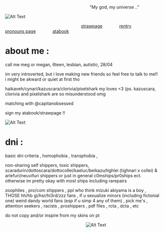 ‎ ‎ ‎‎ ‎ ‎ ‎ ‎‎‎ ‎ ‎‎ ‎ ‎‎ ‎ ‎‎ ‎ ‎ ‎ ‎‎ ‎ ‎ ‎ ‎‎‎ ‎ ‎‎ ‎ ‎‎ ‎ ‎‎ ‎ ‎ ‎ ‎‎ ‎ ‎ ‎ ‎‎‎ ‎ ‎‎ ‎ ‎‎ ‎ ‎‎ ‎ ‎ ‎ ‎‎ ‎ ‎ ‎ ‎‎‎ ‎ ‎‎ ‎ ‎‎ ‎ ‎‎ ‎ ‎ ‎ ‎‎ ‎ ‎ ‎ ‎‎‎ ‎ ‎‎ ‎ ‎‎ ‎ ‎ ‎ ‎ ‎ ‎‎ ‎  ‎‎ ‎ ‎ ‎ ‎‎‎ ‎ ‎‎ ‎ ‎ ‎‎ ‎ "My god, my universe .."

![Alt Text](https://scontent-dub4-1.xx.fbcdn.net/v/t1.15752-9/538387992_2288378304916592_1717573638847337445_n.jpg?_nc_cat=110&ccb=1-7&_nc_sid=0024fc&_nc_ohc=GPIG1E6LWvYQ7kNvwHp8qu1&_nc_oc=AdmAPkoNIfozd-_qtH-HQaawJQbW1xaYwafUweG-bB1uv5-ghdOAeSGybY2u88aHdpcTN3e2ZfjRKnNy2cl8HpiR&_nc_ad=z-m&_nc_cid=0&_nc_zt=23&_nc_ht=scontent-dub4-1.xx&oh=03_Q7cD3AFEjlQouj_kj6zIbykUtXsxs6D8xnjIkoJDAPp-vm45Ww&oe=68D5244E)

‎ ‎ ‎‎ ‎ ‎ ‎ ‎‎‎ ‎ ‎‎ ‎ ‎‎ ‎ ‎‎ ‎ ‎ ‎ ‎‎ ‎ ‎ ‎ ‎‎‎ ‎ ‎‎ ‎ ‎‎ ‎ ‎‎ ‎ ‎ ‎ ‎‎ ‎ ‎ ‎ ‎‎‎ ‎ ‎‎ ‎ ‎‎ ‎ ‎‎ ‎ ‎ ‎ ‎‎ ‎ ‎ ‎ ‎‎‎ ‎ ‎‎ ‎ ‎‎ ‎ ‎‎ ‎  ‎ ‎‎‎ ‎ ‎   ‎ ‎‎‎ ‎ ‎‎[strawpage](https://etherealbina.straw.page)‎ ‎ ‎‎ ‎ ‎ ‎ ‎‎‎ ‎ ‎‎ ‎ ‎‎ ‎ ‎‎ ‎ ‎[rentry](https://rentry.co/etherealbina)‎ ‎ ‎‎ ‎ ‎‎ ‎ ‎‎ ‎ ‎‎ ‎ ‎ ‎ ‎‎ ‎ ‎‎[pronouns page](https://en.pronouns.page/@oceance)‎ ‎ ‎‎ ‎ ‎ ‎ ‎‎‎ ‎ ‎‎ ‎ ‎‎ ‎ ‎‎ ‎ [atabook](https://oceance.atabook.org)‎

# about me :
call me meg or megan, 6teen, lesbian, autistic, 28/04

im very introverted, but i love making new friends so feel free to talk to me!! i might be akward or quiet at first tho

haikaveh/cynari/kazuscara/clorivia/pixelshark my loves <3 (ps. kazuscara, clorivia and pixelshark are so misunderstood omg

matching with @capitanobsessed

sign my atabook/strawpage !!

![Alt Text](https://scontent-dub4-1.xx.fbcdn.net/v/t1.15752-9/539767469_1289948819494052_7419465849632977366_n.jpg?_nc_cat=106&ccb=1-7&_nc_sid=0024fc&_nc_ohc=2MduC8bTsBkQ7kNvwEK_Kkt&_nc_oc=AdmWg-NdD5eSuWPDiH4OiH66corzdQddobNBwKzYHc2XEs9HFRHepbXKKWJxZyEXf_QIFI0Pt6hvc8urLg5JvO5n&_nc_ad=z-m&_nc_cid=0&_nc_zt=23&_nc_ht=scontent-dub4-1.xx&oh=03_Q7cD3AFTEF2GXuWnuDubn2EWJxb7y5cv0ei6vfanMoD-JyDnjQ&oe=68D552D3)

# dni :
basic dni criteria , homophobia , transphobia ,

non-sharing self shippers, toxic shippers, scaradurin/dottoscara/dottocollei/kaeluc/beikazu/tighlei (tighnari x collei) & arlefuri/neuvifuri shippers or just in general c0mships/pr0ships ect. otherwise im pretty okay with most ships including rarepairs

zoophiles , pro/com shippers , ppl who think mizuki akiyama is a boy ,
THOSE hh/hb gi/hsr/hi3rd/zzz fans , if u sexualize minors (including fictonial one)
weird dandy world fans (esp if u simp 4 any of them) , pick me's , attention seekers , racists , proshippers , pdf files , rcta , dcta , etc

do not copy and/or inspire from my skins on pt

  ‎ ‎ ‎‎ ‎ ‎ ‎ ‎‎‎ ‎ ‎‎ ‎ ‎‎ ‎ ‎‎ ‎ ‎ ‎ ‎‎ ‎ ‎ ‎ ‎‎‎ ‎ ‎‎ ‎ ‎‎ ‎ ‎‎ ‎ ‎ ‎ ‎‎ ‎ ‎ ‎ ‎‎‎ ‎ ‎‎ ‎ ‎‎ ‎ ‎‎ ‎ ‎ ‎ ‎‎ ‎ ‎ ‎ ‎‎‎ ‎ ‎‎ ‎ ‎‎‎‎ ‎  ‎ ‎‎‎ ‎ ‎‎ ‎ ‎‎ ‎ ‎‎  ‎ ‎‎‎ ‎ ‎ ‎‎ ‎![Alt Text](https://scontent-dub4-1.cdninstagram.com/v/t1.15752-9/538245937_666500756436824_5002076822313694_n.jpg?_nc_cat=104&ccb=1-7&_nc_sid=0024fc&_nc_ohc=5kMx_MAIhvsQ7kNvwGjxDGc&_nc_oc=Adn2eBULduCjWKN7pFbpuB-UEk1uleuJXhSG1R0_sczRlSPIfK_U98H8qvB-jQLYNklhw7e3l3zOlKDWLxw0tHT-&_nc_zt=23&_nc_ht=scontent-dub4-1.cdninstagram.com&oh=03_Q7cD3AGaLMoMuApg6NVfsSQFP8ZY46tRYhzz3_yYeGVWDX5ujA&oe=68D5356C)
